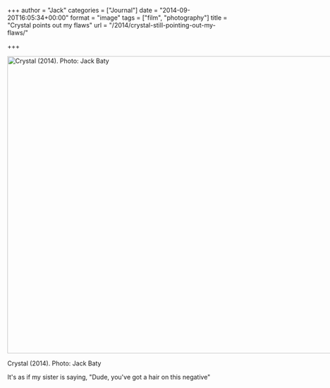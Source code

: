 +++
author = "Jack"
categories = ["Journal"]
date = "2014-09-20T16:05:34+00:00"
format = "image"
tags = ["film", "photography"]
title = "Crystal points out my flaws"
url = "/2014/crystal-still-pointing-out-my-flaws/"

+++

<div id="attachment_3756" style="width: 810px" class="wp-caption alignnone">
  <a href="/img/2014/09/2014-Roll-011_022a-edit-edit.jpg"><img class="size-full wp-image-3756" src="/img/2014/09/2014-Roll-011_022a-edit-edit.jpg" alt="Crystal (2014). Photo: Jack Baty" width="800" height="674" srcset="/img/2014/09/2014-Roll-011_022a-edit-edit.jpg 800w, /img/2014/09/2014-Roll-011_022a-edit-edit-300x253.jpg 300w, /img/2014/09/2014-Roll-011_022a-edit-edit-768x647.jpg 768w" sizes="(max-width: 800px) 100vw, 800px" /></a>
  
  <p class="wp-caption-text">
    Crystal (2014). Photo: Jack Baty
  </p>
</div>

It's as if my sister is saying, "Dude, you've got a hair on this negative"